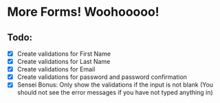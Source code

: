 # More Forms! Woohooooo!
## Todo:
- [x] Create validations for First Name
- [x] Create validations for Last Name
- [x] Create validations for Email
- [x] Create validations for password and password confirmation
- [x] Sensei Bonus: Only show the validations if the input is not blank (You should not see the error messages if you have not typed anything in)